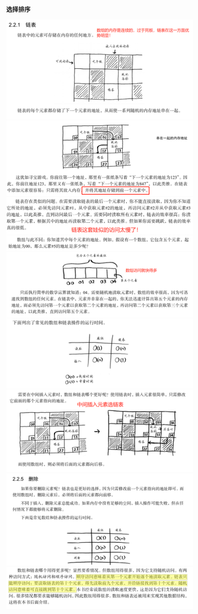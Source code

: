 ### 选择排序
![](img/2020-03-26-21-42-16.png)
![](img/2020-03-26-21-43-43.png)
![](img/2020-03-26-21-45-53.png)
![](img/2020-03-26-21-46-35.png)
![](img/2020-03-26-21-47-11.png)
![](img/2020-03-26-21-48-47.png)
![](img/2020-03-26-21-50-36.png)
![](img/2020-03-26-21-51-23.png)
![](img/2020-03-26-21-52-08.png)
